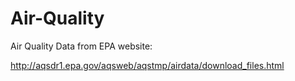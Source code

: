 # Air-Quality
Air Quality Data from EPA website:

http://aqsdr1.epa.gov/aqsweb/aqstmp/airdata/download_files.html
